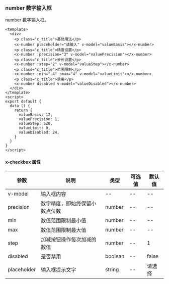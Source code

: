### number 数字输入框
number 数字输入框。

```vue
<template>
  <div>
    <p class="c_title">基础用法</p>
    <x-number placeholder="请输入" v-model="valueBasis"></x-number>
    <p class="c_title">精度设置</p>
    <x-number :precision="3" v-model="valuePrecision"></x-number>
    <p class="c_title">步长设置</p>
    <x-number :step="2" v-model="valueStep"></x-number>
    <p class="c_title">范围限制</p>
    <x-number :min="-4" :max="4" v-model="valueLimit"></x-number>
    <p class="c_title">禁用</p>
    <x-number disabled v-model="valueDisabled"></x-number>
  </div>
</template>
<script>
export default {
  data () {
    return {
      valueBasis: 12,
      valuePrecision: 1,
      valueStep: 520,
      valueLimit: 0,
      valueDisabled: 24,
    }
  }
}
</script>
```
#### x-checkbox 属性
| 参数      | 说明    | 类型      | 可选值       | 默认值   |
|---------- |-------- |---------- |-------------  |-------- |
| v-model    | 输入框内容   |  --  |  --  |  --  |
| precision  | 数字精度，即始终保留小数点位数   | number  |   --  |  --  |
| min  | 数值范围限制最小值   | number  |   --  |  --  |
| max  | 数值范围限制最大值   | number  |   --  |  --  |
| step  | 加减按钮操作每次加减的数值   | number  |   --  |  1  |
| disabled     | 是否禁用   | boolean  |   --  |    false     |
| placeholder  | 输入框提示文字   | string  |   --  |    请选择     |
